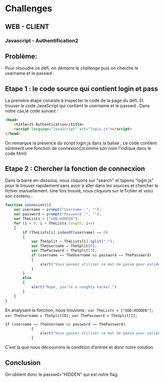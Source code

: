 # Challenges

## WEB - CLIENT

### Javascript - Authentification2

## Problème:

Pour résoudre ce défi, on démarre le challenge puis on cherche le username et le passwd .

## Etape 1 :  le code source qui contient login et pass
La première étape consiste à inspecter le code de la page du défi. Et trouver le code JavaScript qui contient le username et le passwd . Dans notre cas,le code suivant :

```html
<head>
	<title>JS Authentication</title>
	<script language="JavaScript" src="login.js"></script>
</head>

```
On remarque la présence du script login.js dans la balise <head>, ce code contient sûrement une fonction de connexion()(comme son nom l'indique dans le code html)

## Etape 2 : Chercher la fonction de connecxion

Dans la barre en-dessous, nous cliquons sur "search" et tapons "login.js" pour le trouver rapidement sans avoir à aller dans les sources et chercher le fichier manuellement. Une fois trouvé, nous cliquons sur le fichier et voici son contenu :

```js
function connexion(){
    var username = prompt("Username :", "");
    var password = prompt("Password :", "");
    var TheLists = ["GOD:HIDDEN"];
    for (i = 0; i < TheLists.length; i++)
    {
        if (TheLists[i].indexOf(username) == 0)
        {
            var TheSplit = TheLists[i].split(":");
            var TheUsername = TheSplit[0];
            var ThePassword = TheSplit[1];
            if (username == TheUsername && password == ThePassword)
            {
                alert("Vous pouvez utiliser ce mot de passe pour valider ce challenge (en majuscules) / You can use this password to validate this challenge (uppercase)");
            }
        }
        else
        {
            alert("Nope, you're a naughty hacker.")
        }
    }
}
```
En analysant la fonction, nous trouvons  :
`var TheLists = ["GOD:HIDDEN"];`
`var TheUsername = TheSplit[0];`
`var ThePassword = TheSplit[1];`
```js
if (username == TheUsername && password == ThePassword)
            {
                alert("Vous pouvez utiliser ce mot de passe pour valider ce challenge (en majuscules) / You can use this password to validate this challenge (uppercase)");
            }
```

C'est là que nous découvrons la condition d'entrée et donc notre solution.

## Conclusion

On obtient donc le passwd="HIDDEN" qui est notre flag.